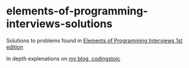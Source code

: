 # elements-of-programming-interviews-solutions
Solutions to problems found in [Elements of Programming Interviews 1st edition](http://a.co/7BNpmNC)

In depth explenations on [my blog, codingstoic](https://www.codingstoic.com)
